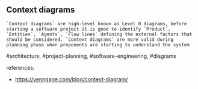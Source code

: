 ## Context diagrams

	`Context diagrams` are high-level known as Level 0 diagrams, before starting a software project it is good to identify `Product`, `Entities`, `Agents`, `Flow lines` defining the external factors that should be considered. `Context diagrams` are more valid during planning phase when proponents are starting to understand the system

#architecture, #project-planning, #software-engineering, #diagrams

references:
- https://venngage.com/blog/context-diagram/
